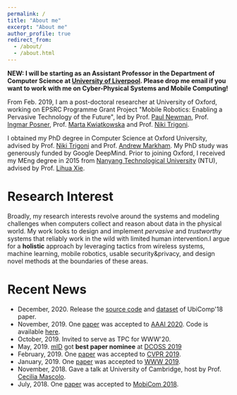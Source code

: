 ```yaml
---
permalink: /
title: "About me"
excerpt: "About me"
author_profile: true
redirect_from: 
  - /about/
  - /about.html
---
```


**NEW: I will be starting as an Assistant Professor in the Department of Computer Science at [University of Liverpool](https://www.liverpool.ac.uk/computer-science/). Please drop me email if you want to work with me on Cyber-Physical Systems and Mobile Computing!**

From Feb. 2019, I am a post-doctoral researcher at University of Oxford, working on EPSRC Programme Grant Project "Mobile Robotics: Enabling a Pervasive Technology of the Future", led by Prof. [Paul Newman](https://ori.ox.ac.uk/ori-people/paul-newman/), Prof. [Ingmar Posner](https://ori.ox.ac.uk/ori-people/ingmar-posner/), Prof. [Marta Kwiatkowska](http://www.cs.ox.ac.uk/people/marta.kwiatkowska/) and Prof. [Niki Trigoni](https://www.cs.ox.ac.uk/niki.trigoni/).

I obtained my PhD degree in Computer Science at Oxford University, advised by Prof. [Niki Trigoni](https://www.cs.ox.ac.uk/niki.trigoni/) and Prof. [Andrew Markham](https://www.cs.ox.ac.uk/people/andrew.markham/). My PhD study was generously funded by Google DeepMind.
Prior to joining Oxford, I received my MEng degree in 2015 from [Nanyang Technological University](http://www.ntu.edu.sg/Pages/home.aspx) (NTU), advised by Prof. [Lihua Xie](https://scholar.google.com.sg/citations?user=Fmrv3J8AAAAJ&hl=en). 


Research Interest
======

Broadly, my research interests revolve around the systems and modeling challenges when computers collect and reason about data in the physical world. My work looks to design and implement *pervasive* and *trustworthy* systems that reliably work in the wild with limited human intervention.I argue for a **holistic** approach by leveraging tactics from wireless systems, machine learning, mobile robotics, usable security&privacy,  and design novel methods at the boundaries of these areas.

<!-- my research aims to enable pervasive, autonomous and trustworth cyber physical systems (aka. Internet of Things) in the wild. To this end, I develop **multi-modal and cross-modal solutions** leveraging techniques from wireless sensing, machine learning and robotics. -->


Recent News
======
<!-- * I will be starting as an Assistant Professor at [University of Liverpool](https://www.liverpool.ac.uk/computer-science/) from March 2020! -->

* December, 2020. Release the [source code](https://github.com/ChristopherLu/snoopy) and [dataset](https://www.dropbox.com/s/288hotqkig7e3w9/dataset.zip?dl=0) of UbiComp'18 paper.
* November, 2019. One [paper](https://christopherlu.github.io/files/papers/[AAAI2020]atloc.pdf) was accepted to [AAAI 2020](https://aaai.org/Conferences/AAAI-20/). Code is available [here](https://github.com/BingCS/AtLoc).
* October, 2019. Invited to serve as TPC for WWW'20.
* May, 2019. [mID](https://christopherlu.github.io/publications/mid1) got **best paper nominee** at [DCOSS 2019](https://www.dcoss.org/)
* February, 2019. One [paper](https://christopherlu.github.io/publications/selection) was accepted to [CVPR 2019](http://cvpr2019.thecvf.com/).
* January, 2019. One [paper](https://christopherlu.github.io/publications/autotune) was accepted to [WWW 2019](https://www2019.thewebconf.org/).
* November, 2018. Gave a talk at University of Cambridge, host by Prof. [Cecilia Mascolo](https://www.cl.cam.ac.uk/~cm542/).
* July, 2018. One [paper](https://christopherlu.github.io/publications/emrslam) was accepted to [MobiCom 2018](https://sigmobile.org/mobicom/2018/).
